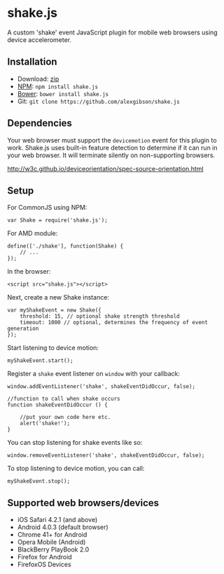 # shake.js

A custom 'shake' event JavaScript plugin for mobile web browsers using device accelerometer.

## Installation

-   Download: [zip](https://github.com/alexgibson/shake.js/zipball/master)
-   [NPM](https://www.npmjs.org/): `npm install shake.js`
-   [Bower](https://github.com/twitter/bower/): `bower install shake.js`
-   Git: `git clone https://github.com/alexgibson/shake.js`

## Dependencies

Your web browser must support the `devicemotion` event for this plugin to work. Shake.js uses built-in feature detection to determine if it can run in your web browser. It will terminate silently on non-supporting browsers.

http://w3c.github.io/deviceorientation/spec-source-orientation.html

## Setup

For CommonJS using NPM:

```
var Shake = require('shake.js');
```

For AMD module:

```
define(['./shake'], function(Shake) {
    // ...
});
```

In the browser:

```
<script src="shake.js"></script>
```

Next, create a new Shake instance:

```
var myShakeEvent = new Shake({
    threshold: 15, // optional shake strength threshold
    timeout: 1000 // optional, determines the frequency of event generation
});
```

Start listening to device motion:

```
myShakeEvent.start();
```

Register a `shake` event listener on `window` with your callback:

```
window.addEventListener('shake', shakeEventDidOccur, false);

//function to call when shake occurs
function shakeEventDidOccur () {

    //put your own code here etc.
    alert('shake!');
}
```

You can stop listening for shake events like so:

```
window.removeEventListener('shake', shakeEventDidOccur, false);
```

To stop listening to device motion, you can call:

```
myShakeEvent.stop();
```

## Supported web browsers/devices

-   iOS Safari 4.2.1 (and above)
-   Android 4.0.3 (default browser)
-   Chrome 41+ for Android
-   Opera Mobile (Android)
-   BlackBerry PlayBook 2.0
-   Firefox for Android
-   FirefoxOS Devices
